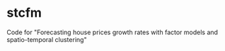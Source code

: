 # stcfm
Code for "Forecasting house prices growth rates with factor models and spatio-temporal clustering"
